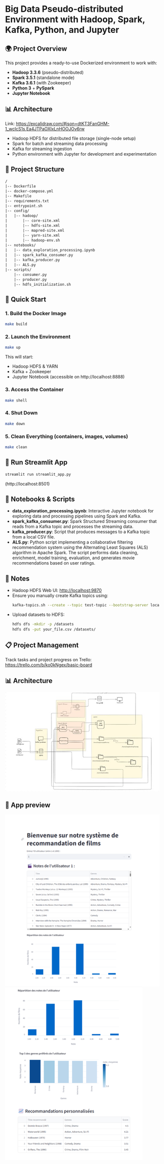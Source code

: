 # Big Data Pseudo-distributed Environment with Hadoop, Spark, Kafka, Python, and Jupyter

## 🌍 Project Overview
This project provides a ready-to-use Dockerized environment to work with:
- **Hadoop 3.3.6** (pseudo-distributed)
- **Spark 3.5.1** (standalone mode)
- **Kafka 3.6.1** (with Zookeeper)
- **Python 3** + **PySpark**
- **Jupyter Notebook**

## 📊 Architecture
Link: https://excalidraw.com/#json=dtKT3FanGHM-1_wcIcS1s,Ea4JTPaOXIxLnHOOJOv6rw
- Hadoop HDFS for distributed file storage (single-node setup)
- Spark for batch and streaming data processing
- Kafka for streaming ingestion
- Python environment with Jupyter for development and experimentation

## 🔧 Project Structure
```
/
|-- Dockerfile
|-- docker-compose.yml
|-- Makefile
|-- requirements.txt
|-- entrypoint.sh
|-- config/
|   |-- hadoop/
|       |-- core-site.xml
|       |-- hdfs-site.xml
|       |-- mapred-site.xml
|       |-- yarn-site.xml
|       |-- hadoop-env.sh
|-- notebooks/
|   |-- data_exploration_processing.ipynb
|   |-- spark_kafka_consumer.py
|   |-- kafka_producer.py
|   |-- ALS.py
|-- scripts/
    |-- consumer.py
    |-- producer.py
    |-- hdfs_initialization.sh
```

## 🔄 Quick Start

### 1. Build the Docker Image
```bash
make build
```

### 2. Launch the Environment
```bash
make up
```

This will start:
- Hadoop HDFS & YARN
- Kafka + Zookeeper
- Jupyter Notebook (accessible on http://localhost:8888)

### 3. Access the Container
```bash
make shell
```

### 4. Shut Down
```bash
make down
```

### 5. Clean Everything (containers, images, volumes)
```bash
make clean
```
## 🚀 Run Streamlit App
```bash
streamlit run streamlit_app.py 
```
(http://localhost:8501)

## 📄 Notebooks & Scripts
- **data_exploration_processing.ipynb**: Interactive Jupyter notebook for exploring data and processing pipelines using Spark and Kafka.
- **spark_kafka_consumer.py**: Spark Structured Streaming consumer that reads from a Kafka topic and processes the streaming data.
- **kafka_producer.py**: Script that produces messages to a Kafka topic from a local CSV file.
- **ALS.py**: Python script implementing a collaborative filtering recommendation system using the Alternating Least Squares (ALS) algorithm in Apache Spark. The script performs data cleaning, enrichment, model training, evaluation, and generates movie recommendations based on user ratings.

## 🔔 Notes
- Hadoop HDFS Web UI: [http://localhost:9870](http://localhost:9870)
- Ensure you manually create Kafka topics using:
  ```bash
  kafka-topics.sh --create --topic test-topic --bootstrap-server localhost:9092
  ```
- Upload datasets to HDFS:
  ```bash
  hdfs dfs -mkdir -p /datasets
  hdfs dfs -put your_file.csv /datasets/
  ```
## 📋 Project Management
Track tasks and project progress on Trello: https://trello.com/b/ko0kNgex/basic-board

## 📊 Architecture
![alt text](image.png)

## 📸 App preview
![alt text](image-3.png)
![alt text](image-4.png)